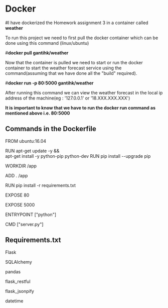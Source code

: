# Docker

#I have dockerized the Homework assignment 3 in a container called <b>weather</b>

To run this project we need to first pull the docker container which can be done using this command (linux/ubuntu)

 #<b>docker pull gantihk/weather</b>

Now that the container is pulled we need to start or run the docker container to start the weather forecast service using the command(assuming that we have done all the "build" required).

#<b>docker run -p 80:5000 gantihk/weather</b>

After running this command we can view the weather forecast in the local ip address of the machine(eg : '127.0.0.1' or '18.XXX.XXX.XXX')

<b>It is important to know that we have to run the docker run command as mentioned above i.e. 80:5000 </b>

<h2>Commands in the Dockerfile</h2>

FROM ubuntu:16.04

RUN apt-get update -y && \
    apt-get install -y python-pip python-dev
RUN pip install --upgrade pip

WORKDIR /app

ADD . /app

RUN pip install -r requirements.txt

EXPOSE 80

EXPOSE 5000

ENTRYPOINT ["python"]

CMD ["server.py"]

<h2>Requirements.txt</h2>

Flask

SQLAlchemy

pandas

flask_restful

flask_jsonpify

datetime
